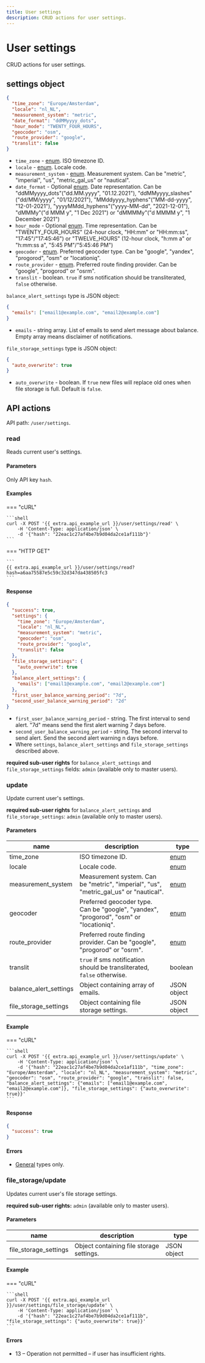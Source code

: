```yaml
---
title: User settings
description: CRUD actions for user settings.
---
```


# User settings

CRUD actions for user settings.

## settings object

```json
{
  "time_zone": "Europe/Amsterdam",
  "locale": "nl_NL",
  "measurement_system": "metric",
  "date_format": "ddMMyyyy_dots",
  "hour_mode": "TWENTY_FOUR_HOURS",
  "geocoder": "osm",
  "route_provider": "google",
  "translit": false
}
```

* `time_zone` - [enum](broken-reference). ISO timezone ID.
* `locale` - [enum](broken-reference). Locale code.
* `measurement_system` - [enum](broken-reference). Measurement system. Can be "metric", "imperial", "us", "metric\_gal\_us" or "nautical".
* `date_format` - Optional [enum](broken-reference). Date representation. Can be "ddMMyyyy\_dots"("dd.MM.yyyy", "01.12.2021"), "ddMMyyyy\_slashes"("dd/MM/yyyy", "01/12/2021"), "MMddyyyy\_hyphens"("MM-dd-yyyy", "12-01-2021"), "yyyyMMdd\_hyphens"("yyyy-MM-dd", "2021-12-01"), "dMMMy"("d MMM y", "1 Dec 2021") or "dMMMMy"("d MMMM y", "1 December 2021")
* `hour_mode` - Optional [enum](broken-reference). Time representation. Can be "TWENTY\_FOUR\_HOURS" (24-hour clock, "HH:mm" or "HH:mm:ss", "17:45"/"17:45:46") or "TWELVE\_HOURS" (12-hour clock, "h:mm a" or "h:mm:ss a", "5:45 PM"/"5:45:46 PM")
* `geocoder` - [enum](broken-reference). Preferred geocoder type. Can be "google", "yandex", "progorod", "osm" or "locationiq".
* `route_provider` - [enum](broken-reference). Preferred route finding provider. Can be "google", "progorod" or "osrm".
* `translit` - boolean. `true` if sms notification should be transliterated, `false` otherwise.

`balance_alert_settings` type is JSON object:

```json
{
  "emails": ["email1@example.com", "email2@example.com"]
}
```

* `emails` - string array. List of emails to send alert message about balance. Empty array means disclaimer of notifications.

`file_storage_settings` type is JSON object:

```json
{
  "auto_overwrite": true
}
```

* `auto_overwrite` - boolean. If `true` new files will replace old ones when file storage is full. Default is `false`.

## API actions

API path: `/user/settings`.

### read

Reads current user's settings.

#### Parameters

Only API key `hash`.

#### Examples

\=== "cURL"

````
```shell
curl -X POST '{{ extra.api_example_url }}/user/settings/read' \
    -H 'Content-Type: application/json' \
    -d '{"hash": "22eac1c27af4be7b9d04da2ce1af111b"}'
```
````

\=== "HTTP GET"

````
```
{{ extra.api_example_url }}/user/settings/read?hash=a6aa75587e5c59c32d347da438505fc3
```
````

#### Response

```json
{
  "success": true,
  "settings": {
    "time_zone": "Europe/Amsterdam",
    "locale": "nl_NL",
    "measurement_system": "metric",
    "geocoder": "osm",
    "route_provider": "google",
    "translit": false
  },
  "file_storage_settings": {
    "auto_overwrite": true
  },
  "balance_alert_settings": {
    "emails": ["email1@example.com", "email2@example.com"]
  },
  "first_user_balance_warning_period": "7d",
  "second_user_balance_warning_period": "2d"
}
```

* `first_user_balance_warning_period` - string. The first interval to send alert. "7d" means send the first alert warning 7 days before.
* `second_user_balance_warning_period` - string. The second interval to send alert. Send the second alert warning n days before.
* Where `settings`, `balance_alert_settings` and `file_storage_settings` described above.

**required sub-user rights** for `balance_alert_settings` and `file_storage_settings` fields: `admin` (available only to master users).

### update

Update current user's settings.

**required sub-user rights** for `balance_alert_settings` and `file_storage_settings`: `admin` (available only to master users).

#### Parameters

| name                     | description                                                                             | type                     |
| ------------------------ | --------------------------------------------------------------------------------------- | ------------------------ |
| time\_zone               | ISO timezone ID.                                                                        | [enum](broken-reference) |
| locale                   | Locale code.                                                                            | [enum](broken-reference) |
| measurement\_system      | Measurement system. Can be "metric", "imperial", "us", "metric\_gal\_us" or "nautical". | [enum](broken-reference) |
| geocoder                 | Preferred geocoder type. Can be "google", "yandex", "progorod", "osm" or "locationiq".  | [enum](broken-reference) |
| route\_provider          | Preferred route finding provider. Can be "google", "progorod" or "osrm".                | [enum](broken-reference) |
| translit                 | `true` if sms notification should be transliterated, `false` otherwise.                 | boolean                  |
| balance\_alert\_settings | Object containing array of emails.                                                      | JSON object              |
| file\_storage\_settings  | Object containing file storage settings.                                                | JSON object              |

#### Example

\=== "cURL"

````
```shell
curl -X POST '{{ extra.api_example_url }}/user/settings/update' \
    -H 'Content-Type: application/json' \
    -d '{"hash": "22eac1c27af4be7b9d04da2ce1af111b", "time_zone": "Europe/Amsterdam", "locale": "nl_NL", "measurement_system": "metric", "geocoder": "osm", "route_provider": "google", "translit": false, "balance_alert_settings": {"emails": ["email1@example.com", "email2@example.com"]}, "file_storage_settings": {"auto_overwrite": true}}'
```
````

#### Response

```json
{
  "success": true
}
```

#### Errors

* [General](../../../../general/errors.md#error-codes) types only.

### file\_storage/update

Updates current user's file storage settings.

**required sub-user rights:** `admin` (available only to master users).

#### Parameters

| name                    | description                              | type        |
| ----------------------- | ---------------------------------------- | ----------- |
| file\_storage\_settings | Object containing file storage settings. | JSON object |

#### Example

\=== "cURL"

````
```shell
curl -X POST '{{ extra.api_example_url }}/user/settings/file_storage/update' \
    -H 'Content-Type: application/json' \
    -d '{"hash": "22eac1c27af4be7b9d04da2ce1af111b", "file_storage_settings": {"auto_overwrite": true}}'
```
````

#### Errors

* 13 – Operation not permitted – if user has insufficient rights.
